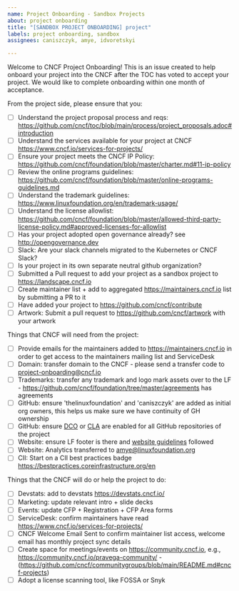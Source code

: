 ```yaml
---
name: Project Onboarding - Sandbox Projects
about: project onboarding
title: "[SANDBOX PROJECT ONBOARDING] project"
labels: project onboarding, sandbox
assignees: caniszczyk, amye, idvoretskyi

---
```


Welcome to CNCF Project Onboarding!
This is an issue created to help onboard your project into the CNCF after the TOC has voted to accept your project. 
We would like to complete onboarding within one month of acceptance. 

From the project side, please ensure that you:
- [ ] Understand the project proposal process and reqs: https://github.com/cncf/toc/blob/main/process/project_proposals.adoc#introduction
- [ ] Understand the services available for your project at CNCF https://www.cncf.io/services-for-projects/
- [ ] Ensure your project meets the CNCF IP Policy: https://github.com/cncf/foundation/blob/master/charter.md#11-ip-policy
- [ ] Review the online programs guidelines: https://github.com/cncf/foundation/blob/master/online-programs-guidelines.md
- [ ] Understand the trademark guidelines: https://www.linuxfoundation.org/en/trademark-usage/ 
- [ ] Understand the license allowlist: https://github.com/cncf/foundation/blob/master/allowed-third-party-license-policy.md#approved-licenses-for-allowlist
- [ ] Has your project adopted open governance already? see http://opengovernance.dev
- [ ] Slack: Are your slack channels migrated to the Kubernetes or CNCF Slack? 
- [ ] Is your project in its own separate neutral github organization? 
- [ ] Submitted a Pull request to add your project as a sandbox project to https://landscape.cncf.io
- [ ] Create maintainer list + add to aggregated https://maintainers.cncf.io list by submitting a PR to it
- [ ] Have added your project to https://github.com/cncf/contribute 
- [ ] Artwork: Submit a pull request to https://github.com/cncf/artwork with your artwork

Things that CNCF will need from the project: 
- [ ] Provide emails for the maintainers added to https://maintainers.cncf.io in order to get access to the maintainers mailing list and ServiceDesk
- [ ] Domain: transfer domain to the CNCF - please send a transfer code to project-onboarding@cncf.io
- [ ] Trademarks: transfer any trademark and logo mark assets over to the LF - https://github.com/cncf/foundation/tree/master/agreements has agreements
- [ ] GitHub: ensure 'thelinuxfoundation' and 'caniszczyk' are added as initial org owners, this helps us make sure we have continuity of GH ownership
- [ ] GitHub: ensure [DCO](https://github.com/apps/dco) or [CLA](https://github.com/cncf/cla) are enabled for all GitHub repositories of the project
- [ ] Website: ensure LF footer is there and [website guidelines](https://github.com/cncf/foundation/blob/master/website-guidelines.md) followed
- [ ] Website: Analytics transferred to amye@linuxfoundation.org
- [ ] CII: Start on a CII best practices badge https://bestpractices.coreinfrastructure.org/en

Things that the CNCF will do or help the project to do: 
- [ ] Devstats: add to devstats https://devstats.cncf.io/
- [ ] Marketing: update relevant intro + slide decks
- [ ] Events: update CFP + Registration + CFP Area forms
- [ ] ServiceDesk: confirm maintainers have read https://www.cncf.io/services-for-projects/
- [ ] CNCF Welcome Email Sent to confirm maintainer list access, welcome email has monthly project sync details
- [ ] Create space for meetings/events on https://community.cncf.io, e.g., https://community.cncf.io/pravega-community/ -  (https://github.com/cncf/communitygroups/blob/main/README.md#cncf-projects)
- [ ] Adopt a license scanning tool, like FOSSA or Snyk
